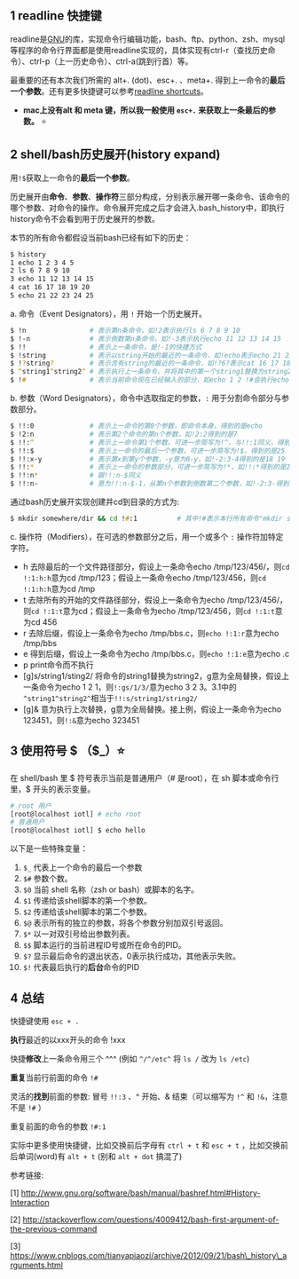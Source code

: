 ## 1 readline 快捷键

readline是[GNU](https://so.csdn.net/so/search?q=GNU&spm=1001.2101.3001.7020)的库，实现命令行编辑功能，bash、ftp、python、zsh、mysql等程序的命令行界面都是使用readline实现的，具体实现有ctrl-r（查找历史命令）、ctrl-p（上一历史命令）、ctrl-a(跳到行首）等。

最重要的还有本次我们所需的 alt+. (dot)、esc+. 、meta+. 得到上一命令的**最后一个参数**。还有更多快捷键可以参考[readline shortcuts](https://www.bigsmoke.us/readline/shortcuts)。


- **mac上没有alt 和 meta 键，所以我一般使用 `esc+.` 来获取上一条最后的参数。** ⭐️

## 2 shell/bash历史展开(history expand)

用`!$`获取上一命令的**最后一个参数**。

历史展开由**命令**、**参数**、**操作符**三部分构成，分别表示展开哪一条命令、该命令的哪个参数、对命令的操作。命令展开完成之后才会进入.bash\_history中，即执行history命令不会看到用于历史展开的参数。

本节的所有命令都假设当前bash已经有如下的历史：

```zsh
$ history
1 echo 1 2 3 4 5
2 ls 6 7 8 9 10
3 echo 11 12 13 14 15
4 cat 16 17 18 19 20
5 echo 21 22 23 24 25
```

​a. 命令（Event Designators），用 `!` 开始一个历史展开。

```zsh
$ !n                # 表示第n条命令，如!2表示执行ls 6 7 8 9 10
$ !-n               # 表示倒数第n条命令，如!-3表示执行echo 11 12 13 14 15
$ !!                # 表示上一条命令，是!-1的快捷方式
$ !string           # 表示以string开始的最近的一条命令，如!echo表示echo 21 22 23 24 25
$ !?string?         # 表示含有string的最近的一条命令，如!?6?表示cat 16 17 18 19 20
$ ^string1^string2^ # 表示执行上一条命令，并将其中的第一个string1替换为string2，如果string1不存在则替换失败，不会执行命令。
$ !#                # 表示当前命令现在已经输入的部分，如echo 1 2 !#会执行echo 1 2 echo 1 2
```

​b. 参数（Word Designators），命令中选取指定的参数，`:` 用于分割命令部分与参数部分。

```zsh
$ !!:0              # 表示上一命令的第0个参数，即命令本身，得到的是echo
$ !2:n              # 表示第2个命令的第n个参数，如!2:2得到的是7
$ !!:^              # 表示上一命令第1个参数，可进一步简写为!^，与!!:1同义，得到的是21
$ !!:$              # 表示上一命令的最后一个参数，可进一步简写为!$，得到的是25
$ !!:x-y            # 表示第x到第y个参数，-y意为0-y，如!-2:3-4得到的是18 19
$ !!:*              # 表示上一命令的参数部分，可进一步简写为!*，如!!:*得到的是21 22 23 24 25
$ !!:n*             # 跟!!:n-$同义
$ !!:n-             # 意为!!:n-$-1，从第n个参数到倒数第二个参数，如!-2:3-得到的是18 19
```

通过bash历史展开实现创建并cd到目录的方式为:

```zsh
$ mkdir somewhere/dir && cd !#:1          # 其中!#表示本行所有命令"mkdir somewhere/dir && cd”，:1取第一个参数就是目录名
```

​c. 操作符（Modifiers），在可选的参数部分之后，用一个或多个 `:` 操作符加特定字符。

- h 去除最后的一个文件路径部分，假设上一条命令echo /tmp/123/456/，则`cd !:1:h:h`意为cd /tmp/123；假设上一条命令echo /tmp/123/456，则`cd !:1:h:h`意为cd /tmp
- t 去除所有的开始的文件路径部分，假设上一条命令为echo /tmp/123/456/，则`cd !:1:t`意为cd；假设上一条命令为echo /tmp/123/456，则`cd !:1:t`意为cd 456
- r 去除后缀，假设上一条命令为echo /tmp/bbs.c，则`echo !:1:r`意为echo /tmp/bbs
- e 得到后缀，假设上一条命令为echo /tmp/bbs.c，则`echo !:1:e`意为echo .c
- p print命令而不执行
- \[g\]s/string1/sting2/ 将命令的string1替换为string2，g意为全局替换，假设上一条命令为echo 1 2 1，则`!:gs/1/3/`意为echo 3 2 3。3.1中的`^string1^string2^`相当于`!!:s/string1/string2/`
- \[g\]& 意为执行上次替换，g意为全局替换。接上例，假设上一条命令为echo 123451，则`!:&`意为echo 323451

## 3 使用符号 $ （$\_）⭐️

在 shell/bash 里 $ 符号表示当前是普通用户（# 是root），在 sh 脚本或命令行里，$ 开头的表示变量。

```zsh
# root 用户
[root@localhost iotl] # echo root
# 普通用户
[root@localhost iotl] $ echo hello
```

以下是一些特殊变量：

1. `$_` 代表上一个命令的最后一个参数
2. `$#` 参数个数。
3. `$0` 当前 shell 名称（zsh or bash）或脚本的名字。
4. `$1` 传递给该shell脚本的第一个参数。
5. `$2` 传递给该shell脚本的第二个参数。
6. `$@` 表示所有的独立的参数，将各个参数分别加双引号返回。
7. `$*` 以一对双引号给出参数列表。
8. `$$` 脚本运行的当前进程ID号或所在命令的PID。
9. `$?` 显示最后命令的退出状态，0表示执行成功，其他表示失败。
10. `$!` 代表最后执行的**后台**命令的PID

## 4 总结

快捷键使用 `esc + .`

**执行**最近的以xxx开头的命令 !xxx

快捷**修改**上一条命令用三个 ^^^ (例如 `^/^/etc^` 将 `ls /` 改为 `ls /etc`)

**重复**当前行前面的命令 `!#`

灵活的**找到**前面的参数: 冒号 `!!:3` 、^ 开始、& 结束（可以缩写为 `!^` 和 `!&`，注意不是 `!#` ）

重复前面的命令的参数 `!#:1`

实际中更多使用快捷键，比如交换前后字母有 `ctrl + t` 和 `esc + t` ，比如交换前后单词(word)有 `alt + t` (别和 `alt + dot` 搞混了)

参考链接:

[1] http://www.gnu.org/software/bash/manual/bashref.html#History-Interaction

[2] http://stackoverflow.com/questions/4009412/bash-first-argument-of-the-previous-command

[3] https://www.cnblogs.com/tianyapiaozi/archive/2012/09/21/bash\_history\_arguments.html